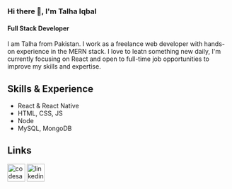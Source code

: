 ### Hi there 👋, I'm Talha Iqbal
#### Full Stack Developer
I am Talha from Pakistan. I work as a freelance web developer with hands-on experience in the MERN stack. I love to leatn something new daily, I'm currently focusing on React and open to full-time job opportunities to improve my skills and expertise.

## Skills & Experience
* React & React Native
* HTML, CSS, JS
* Node
* MySQL, MongoDB

## Links
[<img src='https://cdn.jsdelivr.net/npm/simple-icons@3.0.1/icons/codesandbox.svg' alt='codesandbox' height='40'>](https://codesandbox.io/u/talhaiqbal801)
[<img src='https://cdn.jsdelivr.net/npm/simple-icons@3.0.1/icons/linkedin.svg' alt='linkedin' height='40'>](https://www.linkedin.com/in/talha-iqbal-636bb8166//)
